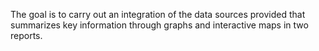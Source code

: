 The goal is to carry out an integration of the data sources provided that summarizes key information through graphs and interactive maps in two reports.
